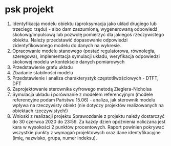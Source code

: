 # psk projekt
1. Identyfikacja modelu obiektu (aproksymacja jako układ drugiego lub trzeciego rzędu) - albo dam zaszumioną, wygenerowaną odpowiedź skokową/impulsową lub pozwolę pomierzyć dla jakiegoś rzeczywistego obiektu. Należy przedstawić dopasowanie odpowiedzi zidentyfikowanego modelu do danych na wykresie.
2. Opracowanie modelu stanowego (postać regulatorowa, równoległa, szeregowa), implementacja symulacji układu, weryfikacja odpowiedzi skokowej modelu w kontekście danych pomiarowych
3. Przedstawienie grafu układu
4. Zbadanie stabilności modelu
5. Przedstawienie i analiza charakterystyk częstotliwościowych - DTFT, DFT
6. Zaprojektowanie sterownika cyfrowego metodą Zieglera-Nicholsa
7. Symulacja układu i porównanie z modelem referencyjnym (modele referencyjne podam Państwu 15.06) - analiza, jak sterownik modelu wpływa na rzeczywisty obiekt (nie dotyczy projektów realizowanych na obiektach rzeczywistych!)
8. Wnioski z realizacji projektu
Sprawozdanie z projektu należy dostarczyć do 30 czerwca 2020 do 23:59. Za każdy dzień opóźnienia naliczana jest kara w wysokości 2 punktów procentowych. Raport powinien pokrywać wszystkie punkty z wymagań projektowych oraz dane identyfikacyjne (imię, nazwisko, grupa, numer indeksu).
